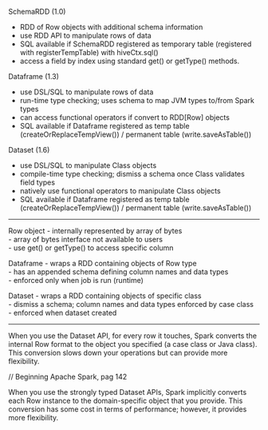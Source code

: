 
SchemaRDD (1.0)
- RDD of Row objects with additional schema information
- use RDD API to manipulate rows of data
- SQL available if SchemaRDD registered as temporary table (registered with registerTempTable) with hiveCtx.sql()
- access a field by index using standard get() or getType() methods.

Dataframe (1.3) 
- use DSL/SQL to manipulate rows of data
- run-time type checking; uses schema to map JVM types to/from Spark types
- can access functional operators if convert to RDD[Row] objects  
- SQL available if Dataframe registered as temp table (createOrReplaceTempView()) / permanent table (write.saveAsTable())
				
Dataset (1.6) 
- use DSL/SQL to manipulate Class objects
- compile-time type checking; dismiss a schema once Class validates field types 
- natively use functional operators to manipulate Class objects
- SQL available if Dataframe registered as temp table (createOrReplaceTempView()) / permanent table (write.saveAsTable())

----------

Row object - internally represented by array of bytes  
           - array of bytes interface not available to users  
		   - use get() or getType() to access specific column

Dataframe - wraps a RDD containing objects of Row type  
          - has an appended schema defining column names and data types  
		  - enforced only when job is run (runtime)
		  
Dataset - wraps a RDD containing objects of specific class  
        - dismiss a schema; column names and data types enforced by case class  
		- enforced when dataset created

----------

When you use the Dataset API, for every row it touches, Spark converts the internal Row format to the object you specified (a case class or Java class). This conversion slows down your operations but can provide more flexibility.

// Beginning Apache Spark, pag 142

When you use the strongly typed Dataset APIs, Spark implicitly converts each Row instance to the domain-specific object that you provide. This conversion has some cost in terms of performance; however, it provides more flexibility.